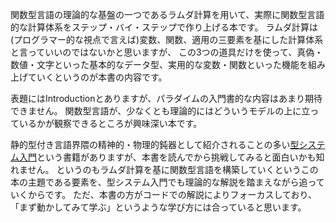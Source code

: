 関数型言語の理論的な基盤の一つであるラムダ計算を用いて、実際に関数型言語的な計算体系をステップ・バイ・ステップで作り上げる本です。 ラムダ計算は(プログラマー的な視点で言えば)変数、関数、適用の三要素を基にした計算体系と言っていいのではないかと思いますが、 この3つの道具だけを使って、真偽・数値・文字といった基本的なデータ型、実用的な変数・関数といった機能を組み上げていくというのが本書の内容です。

表題にはIntroductionとありますが、パラダイムの入門書的な内容はあまり期待できません。 関数型言語が、少なくとも理論的にはどういうモデルの上に立っているかが観察できるところが興味深い本です。

静的型付き言語界隈の精神的・物理的鈍器として紹介されることの多い[型システム入門](https://amzn.to/36V7U6b)という書籍がありますが、本書を読んでから挑戦してみると面白いかも知れません。 というのもラムダ計算を基に関数型言語を構築していくというこの本の主題である要素を、型システム入門でも理論的な解説を踏まえながら追っていくからです。 ただ、本書の方がコードでの解説によりフォーカスしており、「まず動かしてみて学ぶ」というような学び方には合っていると思います。


